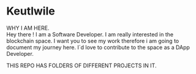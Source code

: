 # Keutlwile

WHY I AM HERE.        
Hey there ! I am a Software Developer. I am really interested in the blockchain space. I want you to see my work  therefore i am going to document my journey here.
I`d love to contribute to the space as a DApp Developer.

THIS REPO HAS FOLDERS OF DIFFERENT PROJECTS IN IT.
